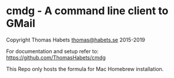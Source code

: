 # cmdg - A command line client to GMail

Copyright Thomas Habets thomas@habets.se 2015-2019

For documentation and setup refer to: https://github.com/ThomasHabets/cmdg

This Repo only hosts the formula for Mac Homebrew installation.
